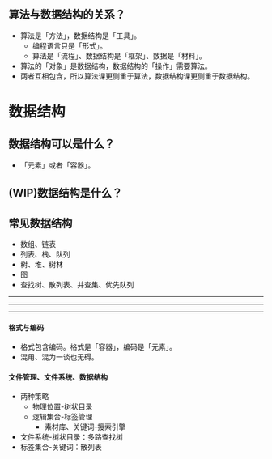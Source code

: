 
## 算法与数据结构的关系？
- 算法是「方法」，数据结构是「工具」。
  - 编程语言只是「形式」。
  - 算法是「流程」、数据结构是「框架」、数据是「材料」。
- 算法的「对象」是数据结构，数据结构的「操作」需要算法。
- 两者互相包含，所以算法课更侧重于算法，数据结构课更侧重于数据结构。

# 数据结构
## 数据结构可以是什么？
- 「元素」或者「容器」。

## (WIP)数据结构是什么？

## 常见数据结构
- 数组、链表
- 列表、栈、队列
- 树、堆、树林
- 图
- 查找树、散列表、并查集、优先队列


---
---
---
#### 格式与编码
- 格式包含编码。格式是「容器」，编码是「元素」。
- 混用、混为一谈也无碍。

#### 文件管理、文件系统、数据结构
- 两种策略
  - 物理位置-树状目录
  - 逻辑集合-标签管理
    - 素材库、关键词-搜索引擎
- 文件系统-树状目录：多路查找树
- 标签集合-关键词：散列表
